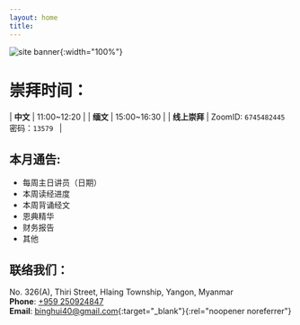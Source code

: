 ```yaml
---
layout: home
title:
---
```

![site banner](/assets/images/banner.png){:width="100%"}
# 崇拜时间： 

| **中文** | 11:00~12:20 |
| **缅文** | 15:00~16:30 |
| **线上崇拜** | ZoomID: `6745482445` <br /> 密码：`13579 ` |

<!-- this section to be changed frequently -->
## 本月通告:
- 每周主日讲员（日期） 
- 本周读经进度  
- 本周背诵经文  
- 恩典精华  
- 财务报告  
- 其他  

## 联络我们：
No. 326(A), Thiri Street, Hlaing Township, Yangon, Myanmar  
**Phone**: <a href="tel:+95925-092-4847">+959 250924847</a>  
**Email**: [binghui40@gmail.com](mailto:binghui40@gmail.com){:target="_blank"}{:rel="noopener noreferrer"}
